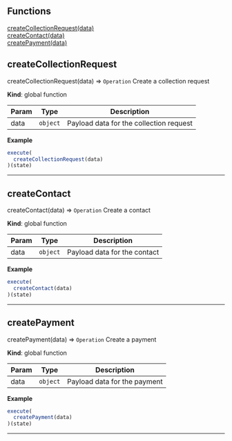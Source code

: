 ## Functions

<dl>
<dt>
    <a href="#">createCollectionRequest(data)</a></dt>
<dt>
    <a href="#">createContact(data)</a></dt>
<dt>
    <a href="#">createPayment(data)</a></dt>
</dl>


## createCollectionRequest

createCollectionRequest(data) ⇒ <code>Operation</code>
Create a collection request

**Kind**: global function  

| Param | Type | Description |
| --- | --- | --- |
| data | <code>object</code> | Payload data for the collection request |

**Example**  
```js
execute(
  createCollectionRequest(data)
)(state)
```

* * *

## createContact

createContact(data) ⇒ <code>Operation</code>
Create a contact

**Kind**: global function  

| Param | Type | Description |
| --- | --- | --- |
| data | <code>object</code> | Payload data for the contact |

**Example**  
```js
execute(
  createContact(data)
)(state)
```

* * *

## createPayment

createPayment(data) ⇒ <code>Operation</code>
Create a payment

**Kind**: global function  

| Param | Type | Description |
| --- | --- | --- |
| data | <code>object</code> | Payload data for the payment |

**Example**  
```js
execute(
  createPayment(data)
)(state)
```

* * *

